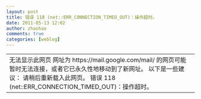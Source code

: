 ```yaml
---
layout: post
title: 错误 118 (net::ERR_CONNECTION_TIMED_OUT)：操作超时。
date: 2011-05-13 12:02
author: zhaohao
comments: true
categories: [weblog]
---
```

<table border="0" cellspacing="0" cellpadding="0">
<tbody>
<tr>
<td style="font: inherit;" valign="top">
<div>无法显示此网页
网址为 https://mail.google.com/mail/ 的网页可能暂时无法连接，或者它已永久性地移动到了新网址。
以下是一些建议：
请稍后重新载入此网页。
错误 118 (net::ERR_CONNECTION_TIMED_OUT)：操作超时。</div></td>
</tr>
</tbody>
</table>
